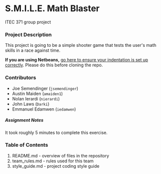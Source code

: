 # S.M.I.L.E. Math Blaster

ITEC 371 group project
### Project Description

This project is going to be a simple shooter game that tests the user's math skills in a race against time.

**If you are using Netbeans,** [go here to ensure your indentation is set up correctly](https://github.com/nierardi/mathblaster/blob/master/style_guide.md#indentation). Please do this before cloning the repo.

### Contributors
- Joe Semendinger (`jsemendinger`)
- Austin Maiden (`amaiden1`)
- Nolan Ierardi (`nierardi`)
- John Laws (`Darki`)
- Emmanuel Edamwen (`iedamwen`)

##### Assignment Notes

It took roughly 5 minutes to complete this exercise.

### Table of Contents

1. README.md - overview of files in the repository
2. team_rules.md - rules used for this team
3. style_guide.md - project coding style guide
